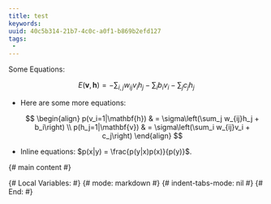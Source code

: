 ```yaml
---
title: test
keywords: 
uuid: 40c5b314-21b7-4c0c-a0f1-b869b2efd127
tags:
 - 
---
```


Some Equations:

$$
E(\mathbf{v}, \mathbf{h}) = -\sum_{i,j}w_{ij}v_i h_j - \sum_i b_i v_i - \sum_j c_j h_j
$$

- Here are some more equations:

    $$
        \begin{align}
            p(v_i=1|\mathbf{h}) & = \sigma\left(\sum_j w_{ij}h_j + b_i\right) \\
            p(h_j=1|\mathbf{v}) & = \sigma\left(\sum_i w_{ij}v_i + c_j\right)
        \end{align}
    $$

- Inline equations: $p(x|y) = \frac{p(y|x)p(x)}{p(y)}$.

{# main content #}

{# Local Variables:      #}
{# mode: markdown        #}
{# indent-tabs-mode: nil #}
{# End:                  #}

